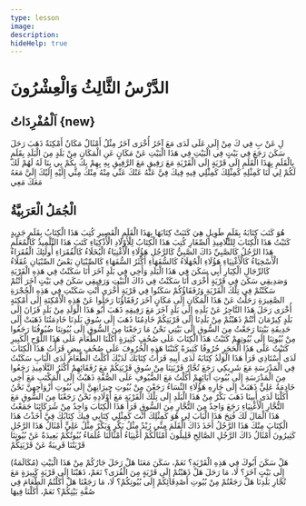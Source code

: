 ```yaml
---
type: lesson
image:
description:
hideHelp: true
---
```


# الدَّرْسُ الثَّالِثُ وَالْعِشْرُونَ

## اَلْمُفْرِدَاتُ {new}

لِ
عَنْ
بِ
فِي
كَ
مِنْ
إِلَى
عَلَى
لَدَى
مَعَ
آخَرُ
أُخْرَى
آخَرُ
مِثْلُ
أَمْثَالٌ
مَكَانٌ
أَمْكِنَةٌ
ذَهَبَ
رَحَلَ
سَكَنَ
رَجَعَ
فِي بَيْتٍ
فِي الْبَيْتِ
فِي هَذَا الْبَيْتِ
عَنْ مَكَانٍ
عَنِ الْمَكَانِ
مِنْ بَلَدٍ
مِنَ الْبَلَدِ
بِقَلَمٍ
بِالْقَلَمِ
بِهَذَا الْقَلَمِ
إِلَى قَرْيَةٍ
إِلَى الْقَرْيَةِ
مَعَ رَفِيقٍ
مَعَ الرَّفِيقِ
بِهِ
بِهِمْ
بِكَ
بِكُمْ
بِي
بِنَا
لَهُ
لَهُمْ
لَكَ
لَكُمْ
لِي
لَنَا
كَمِثْلِهِ
كَمِثْلِكَ
كَمِثْلِي
فِيهِ
فِيكَ
فِيَّ
عَنْهُ
عَنْكَ
عَنِّي
مِنْهُ
مِنْكَ
مِنِّي
إِلَيْهِ
إِلَيْكَ
إِلَيَّ
مَعَهُ
مَعَكَ
مَعِي

## الْجُمَلُ الْعَرَبِيَّةُ

هُوَ كَتَبَ كِتَابَهُ بِقَلَمٍ طَوِيلٍ
هِيَ كَتَبَتْ كِتَابَهَا بِهَذَا الْقَلَمِ الْقَصِيرِ
كُتِبَ هَذَا الْكِتَابُ بِقَلَمٍ جَدِيدٍ
كَتَبْتُ هَذَا الْكِتَابَ لِلتَّلَامِيذِ الصِّغَارِ
كُتِبَ هَذَا الْكِتَابُ لِلْأَوْلَادِ الْأَذْكِيَاءِ
كَتَبَ هَذَا التِّلْمِيذُ كَالْمُعَلِّمِ
هَذَا الرَّجُلُ كَالصَّبِيِّ
ذَاكَ الصَّبِيُّ كَالرَّجُلِ
هَؤُلَاءِ الْأَغْنِيَاءُ الْبُخَلَاءُ كَالْفُقَرَاءِ
أُولَئِكَ الْفُقَرَاءُ الْأَسْخِيَاءُ كَالْأَغْنِيَاءِ
هَؤُلَاءِ الْجُهَلَاءُ كَالسُّفَهَاءِ
أَكْثَرُ السُّفَهَاءِ كَالصِّبْيَانِ
بَعْضُ الصِّبْيَانِ عُقَلَاءُ كَالرِّجَالِ الْكِبَارِ
أَبِي سَكَنَ فِي هَذَا الْبَلَدِ وَأَخِي فِي بَلَدٍ آخَرَ
أَنَا سَكَنْتُ فِي هَذِهِ الْقَرْيَةِ وَصَدِيقِي سَكَنَ فِي قَرْيَةٍ أُخْرَى
أَنَا سَكَنْتُ فِي ذَاكَ الْبَيْتِ وَرَفِيقِي سَكَنَ فِي بَيْتٍ آخَرَ
أَنْتُمْ سَكَنْتُمْ فِي تِلْكَ الْقَرْيَةِ وَرُفَقَاؤُكُمْ سَكَنُوا فِي قَرْيَةٍ أُخْرَى
أَنْتِ سَكَنْتِ فِي هَذِهِ الْحُجْرَةِ الصَّغِيرَةِ
رَحَلْتُ عَنْ هَذَا الْمَكَانِ إِلَى مَكَانٍ آخَرَ
رُفَقَاؤُنَا رَحَلُوا عَنْ هَذِهِ الْأَمْكِنَةِ إِلَى أَمْكِنَةٍ أُخْرَى
رَحَلَ هَذَا التَّاجِرُ عَنْ بَلَدِهِ إِلَى بَلَدٍ آخَرَ مَعَ رَفِيقِهِ
ذَهَبَ أَبُو هَذَا الْوَلَدِ مِنْ بَلَدٍ قَزَانَ إِلَى بَلَدٍ كِيرْمَانَ
أَنْتُمْ ذَهَبْتُمْ مِنْ بَلَدِنَا إِلَى قَرْيَتِكُمْ
خَادِمُنَا ذَهَبَ إِلَى سُوقِ بَلَدِنَا
خَادِمَتُنَا ذَهَبَتْ إِلَى حَدِيقَةِ بَيْتِنَا
رَجَعْتُ مِنَ السُّوقِ إِلَى بَيْتِي
نَحْنُ مَا رَجَعْنَا مِنَ السُّوقِ إِلَى بُيُوتِنَا
ضُيُوفُنَا رَجَعُوا مِنْ بُيُوتِنَا إِلَى بُيُوتِهِمْ
كَتَبْتُ هَذَا الْكِتَابَ عَلَى صُحُفٍ كَثِيرَةٍ
أَكَلْنَا الطَّعَامَ عَلَى هَذَا اللَّوْحِ الْكَبِيرِ
كَتَبْتُ عَلَى هَذَا الْحَجَرِ حُرُوفًا كَثِيرَةً
كَتَبْنَا هَذِهِ الْحُرُوفَ عَلَى صُحُفٍ بِيضٍ
قَرَأْتُ هَذَا الْكِتَابَ لَدَى أُسْتَاذِي
قَرَأَ هَذَا الْوَلَدُ كِتَابَهُ لَدَى أَبِيهِ
قَرَأْتُ كِتَابَكَ لَدَيْكَ
أَكَلْتُ الطَّعَامَ لَدَى الْبَابِ
سَكَنْتُ فِي الْمَدْرَسَةِ مَعَ شَرِيكِي
رَجَعَ تُجَّارُ قَرْيَتِنَا مِنْ سُوقِ قَرْيَتِكُمْ مَعَ رُفَقَائِهِمْ
أَكْثَرُ التَّلَامِيذِ رَجَعُوا مِنَ الْمَدْرَسَةِ إِلَى بُيُوتِ آبَائِهِمْ
أَكَلْتُ مَعَ الضُّيُوفِ عَلَى الصُّفَّةِ
ذَهَبْتُ إِلَى الْمَكْتَبِ مَعَ أَخِي
خَادِمَةُ عَلِيٍّ ذَهَبَتْ إِلَى جَارِهِ
هَؤُلَاءِ النِّسَاءُ رَجَعْنَ مِنْ بُيُوتِ جِيرَانِهِنَّ إِلَى بُيُوتِ أَزْوَاجِهِنَّ
نَحْنُ أَكَلْنَا لَدَى أَبِينَا
ذَهَبَ بَكْرٌ مِنْ هَذَا الْبَلَدِ إِلَى تِلْكَ الْقَرْيَةِ مَعَ أَوْلَادِهِ
نَحْنُ رَجَعْنَا مِنَ السُّوقِ مَعَ التُّجَّارِ الْأَغْنِيَاءِ
رَجَعَ وَاحِدٌ مِنَ التُّجَّارِ مِنَ السُّوقِ
قَرَأَ هَذَا الْكِتَابَ وَاحِدٌ مِنْ شُرَكَائِنَا
جَمَعْتُ هَذَا الْمَالَ لَكَ
فُتِحَ هَذَا الْبَابَ لِي
هُوَ كَمِثْلِكَ
أَنْتَ كَمِثْلِي
كِتَابِي فِيكَ
كِتَابُكَ فِيَّ
أَخَذْتُ هَذَا الْكِتَابَ مِنْكَ
هَذَا الرَّجُلُ أَخَذَ ذَاكَ الْقَلَمَ مِنِّي
زَيْدٌ مِثْلُ بَكْرٍ
وَبَكْرٌ مِثْلُ عَلِيٍّ
أَمْثَالُ هَذَا الرَّجُلِ كَثِيرُونَ
أَمْثَالُ ذَاكَ الرَّجُلِ الصَّالِحِ قَلِيلُونَ
أَمْثَالُكُمْ أَغْنِيَاءُ
أَمْثَالُنَا عُلَمَاءُ
بُيُوتُكُمْ بَعِيدَةٌ عَنْ بُيُوتِنَا
قَرْيَتُنَا قَرِيبَةٌ عَنْ قَرْيَتِكُمْ

(مُكَالَمَةٌ)
هَلْ سَكَنَ أَبُوكَ فِي هَذِهِ الْقَرْيَةِ؟
نَعَمْ، سَكَنَ مَعَنَا
هَلْ رَحَلَ جَارُكُمْ مِنْ هَذَا الْبَيْتِ إِلَى بَيْتٍ آخَرَ؟
لَا، مَا رَحَلَ
هَلْ ذَهَبْتُمْ إِلَى قَرْيَةٍ مِنَ الْقُرَى؟
نَعَمْ، ذَهَبْنَا إِلَى قَرْيَةٍ كَبِيرَةٍ مَعَ تُجَّارِ بَلَدِنَا
هَلْ رَجَعْتُمْ مِنْ بُيُوتِ أَصْدِقَائِكُمْ إِلَى بُيُوتِكُمْ؟
لَا، مَا رَجَعْنَا
هَلْ أَكَلْتُمُ الطَّعَامَ فِي صُفَّةِ بَيْتِكُمْ؟
نَعَمْ، أَكَلْنَا فِيهَا

